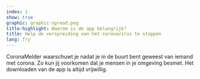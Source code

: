 ```yaml
---
index: 1
show: true
graphic: graphic-spread.png
title-highlight: Waarom is de app belangrijk?
title: Help de verspreiding van het coronavirus te stoppen
lang: fry
---
```


CoronaMelder waarschuwt je nadat je in de buurt bent geweest van iemand met corona. Zo kun jij voorkomen dat je mensen in je omgeving besmet. Het downloaden van de app is altijd vrijwillig.
